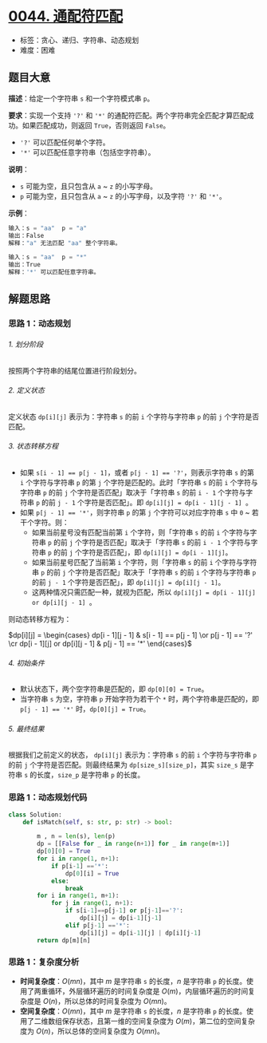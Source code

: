 # [0044. 通配符匹配](https://leetcode.cn/problems/wildcard-matching/)

- 标签：贪心、递归、字符串、动态规划
- 难度：困难

## 题目大意

**描述**：给定一个字符串 `s` 和一个字符模式串 `p`。

**要求**：实现一个支持 `'?'` 和 `'*'` 的通配符匹配。两个字符串完全匹配才算匹配成功。如果匹配成功，则返回 `True`，否则返回 `False`。

- `'?'` 可以匹配任何单个字符。
- `'*'` 可以匹配任意字符串（包括空字符串）。

**说明**：

- `s` 可能为空，且只包含从 `a` ~ `z` 的小写字母。
- `p` 可能为空，且只包含从 `a` ~ `z` 的小写字母，以及字符 `'?'` 和 `'*'`。

**示例**：

```Python
输入：s = "aa"  p = "a"
输出：False
解释："a" 无法匹配 "aa" 整个字符串。

输入：s = "aa"  p = "*"
输出：True
解释：'*' 可以匹配任意字符串。
```

## 解题思路

### 思路 1：动态规划

###### 1. 划分阶段

按照两个字符串的结尾位置进行阶段划分。

###### 2. 定义状态

定义状态 `dp[i][j]` 表示为：字符串 `s` 的前 `i` 个字符与字符串 `p` 的前 `j` 个字符是否匹配。

###### 3. 状态转移方程

- 如果 `s[i - 1] == p[j - 1]`，或者 `p[j - 1] == '?'`，则表示字符串 `s` 的第 `i` 个字符与字符串 `p` 的第 `j` 个字符是匹配的。此时「字符串 `s` 的前 `i` 个字符与字符串 `p` 的前 `j` 个字符是否匹配」取决于「字符串 `s` 的前 `i - 1` 个字符与字符串 `p` 的前 `j - 1` 个字符是否匹配」。即 `dp[i][j] = dp[i - 1][j - 1] `。
- 如果 `p[j - 1] == '*'`，则字符串 `p` 的第 `j` 个字符可以对应字符串 `s` 中 `0` ~ 若干个字符。则：
  - 如果当前星号没有匹配当前第 `i` 个字符，则「字符串 `s` 的前 `i` 个字符与字符串 `p` 的前 `j` 个字符是否匹配」取决于「字符串 `s` 的前 `i - 1` 个字符与字符串 `p` 的前 `j` 个字符是否匹配」，即 `dp[i][j] = dp[i - 1][j]`。
  - 如果当前星号匹配了当前第 `i` 个字符，则「字符串 `s` 的前 `i` 个字符与字符串 `p` 的前 `j` 个字符是否匹配」取决于「字符串 `s` 的前 `i` 个字符与字符串 `p` 的前 `j - 1` 个字符是否匹配」，即 `dp[i][j] = dp[i][j - 1]`。
  - 这两种情况只需匹配一种，就视为匹配，所以 `dp[i][j] = dp[i - 1][j] or dp[i][j - 1] `。

则动态转移方程为：

$dp[i][j] = \begin{cases} dp[i - 1][j - 1] & s[i - 1] == p[j - 1] \or p[j - 1] == '?' \cr dp[i - 1][j] or dp[i][j - 1] & p[j - 1] == '*' \end{cases}$

###### 4. 初始条件

- 默认状态下，两个空字符串是匹配的，即 `dp[0][0] = True`。
- 当字符串 `s` 为空，字符串 `p` 开始字符为若干个 `*` 时，两个字符串是匹配的，即 `p[j - 1] == '*'` 时，`dp[0][j] = True`。

###### 5. 最终结果

根据我们之前定义的状态， `dp[i][j]` 表示为：字符串 `s` 的前 `i` 个字符与字符串 `p` 的前 `j` 个字符是否匹配。则最终结果为 `dp[size_s][size_p]`，其实 `size_s` 是字符串 `s` 的长度，`size_p` 是字符串 `p` 的长度。

### 思路 1：动态规划代码

```Python
class Solution:
    def isMatch(self, s: str, p: str) -> bool:

        m , n = len(s), len(p)
        dp = [[False for _ in range(n+1)] for _ in range(m+1)]
        dp[0][0] = True
        for i in range(1, n+1):
            if p[i-1] =='*':
                dp[0][i] = True
            else:
                break
        for i in range(1, m+1):
            for j in range(1, n+1):
                if s[i-1]==p[j-1] or p[j-1]=='?':
                    dp[i][j] = dp[i-1][j-1]
                elif p[j-1] =='*':
                    dp[i][j] = dp[i-1][j] | dp[i][j-1]
        return dp[m][n] 

```

### 思路 1：复杂度分析

- **时间复杂度**：$O(m n)$，其中 $m$ 是字符串 `s` 的长度，$n$ 是字符串 `p` 的长度。使用了两重循环，外层循环遍历的时间复杂度是 $O(m)$，内层循环遍历的时间复杂度是 $O(n)$，所以总体的时间复杂度为 $O(m n)$。
- **空间复杂度**：$O(m n)$，其中 $m$ 是字符串 `s` 的长度，$n$ 是字符串 `p` 的长度。使用了二维数组保存状态，且第一维的空间复杂度为 $O(m)$，第二位的空间复杂度为 $O(n)$，所以总体的空间复杂度为 $O(m n)$。
